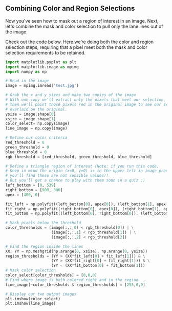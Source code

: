 Combining Color and Region Selections
--------------------------------------

Now you've seen how to mask out a region of interest in an image. Next, let's combine the mask and color selection to pull only the lane lines out of the image.

Check out the code below. Here we’re doing both the color and region selection steps, requiring that a pixel meet both the mask and color selection requirements to be retained.

```python
import matplotlib.pyplot as plt
import matplotlib.image as mpimg
import numpy as np

# Read in the image
image = mpimg.imread('test.jpg')

# Grab the x and y sizes and make two copies of the image
# With one copy we'll extract only the pixels that meet our selection,
# then we'll paint those pixels red in the original image to see our selection 
# overlaid on the original.
ysize = image.shape[0]
xsize = image.shape[1]
color_select= np.copy(image)
line_image = np.copy(image)

# Define our color criteria
red_threshold = 0
green_threshold = 0
blue_threshold = 0
rgb_threshold = [red_threshold, green_threshold, blue_threshold]

# Define a triangle region of interest (Note: if you run this code, 
# Keep in mind the origin (x=0, y=0) is in the upper left in image processing
# you'll find these are not sensible values!!
# But you'll get a chance to play with them soon in a quiz ;)
left_bottom = [0, 539]
right_bottom = [900, 300]
apex = [400, 0]

fit_left = np.polyfit((left_bottom[0], apex[0]), (left_bottom[1], apex[1]), 1)
fit_right = np.polyfit((right_bottom[0], apex[0]), (right_bottom[1], apex[1]), 1)
fit_bottom = np.polyfit((left_bottom[0], right_bottom[0]), (left_bottom[1], right_bottom[1]), 1)

# Mask pixels below the threshold
color_thresholds = (image[:,:,0] < rgb_threshold[0]) | \
                    (image[:,:,1] < rgb_threshold[1]) | \
                    (image[:,:,2] < rgb_threshold[2])

# Find the region inside the lines
XX, YY = np.meshgrid(np.arange(0, xsize), np.arange(0, ysize))
region_thresholds = (YY > (XX*fit_left[0] + fit_left[1])) & \
                    (YY > (XX*fit_right[0] + fit_right[1])) & \
                    (YY < (XX*fit_bottom[0] + fit_bottom[1]))
# Mask color selection
color_select[color_thresholds] = [0,0,0]
# Find where image is both colored right and in the region
line_image[~color_thresholds & region_thresholds] = [255,0,0]

# Display our two output images
plt.imshow(color_select)
plt.imshow(line_image)
```
